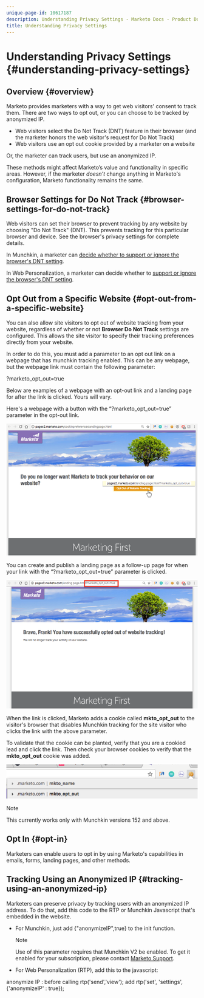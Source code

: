 ```yaml
---
unique-page-id: 10617187
description: Understanding Privacy Settings - Marketo Docs - Product Documentation
title: Understanding Privacy Settings
---
```


# Understanding Privacy Settings {#understanding-privacy-settings}

## Overview {#overview}

Marketo provides marketers with a way to get web visitors' consent to track them. There are two ways to opt out, or you can choose to be tracked by anonymized IP.   

* Web visitors select the Do Not Track (DNT) feature in their browser (and the marketer honors the web visitor's request for Do Not Track)
* Web visitors use an opt out cookie provided by a marketer on a website

Or, the marketer can track users, but use an anonymized IP.

These methods might affect Marketo’s value and functionality in specific areas. However, if the marketer *doesn’t* change anything in Marketo's configuration, Marketo functionality remains the same.

## Browser Settings for Do Not Track {#browser-settings-for-do-not-track}

Web visitors can set their browser to prevent tracking by any website by choosing "Do Not Track" (DNT). This prevents tracking for this particular browser and device. See the browser's privacy settings for complete details.

In Munchkin, a marketer can [decide whether to support or ignore the browser's DNT setting](edit-do-not-track-browser-support-settings.md).

In Web Personalization, a marketer can decide whether to [support or ignore the browser's DNT setting](../../../product-docs/web-personalization/getting-started-rtp/setting-web-personalization-to-do-not-track.md).

## Opt Out from a Specific Website {#opt-out-from-a-specific-website}

You can also allow site visitors to opt out of website tracking from your website, regardless of whether or not **Browser Do Not Track** settings are configured. This allows the site visitor to specify their tracking preferences directly from your website.

In order to do this, you must add a parameter to an opt out link on a webpage that has munchkin tracking enabled. This can be any webpage, but the webpage link must contain the following parameter:

?marketo_opt_out=true

Below are examples of a webpage with an opt-out link and a landing page for after the link is clicked. Yours will vary.

Here's a webpage with a button with the “?marketo_opt_out=true” parameter in the opt-out link.

![](assets/opt-out-1.png)

You can create and publish a landing page as a follow-up page for when your link with the “?marketo_opt_out=true” parameter is clicked.

![](assets/opt-out-2.png)

When the link is clicked, Marketo adds a cookie called **mkto_opt_out** to the visitor's browser that disables Munchkin tracking for the site visitor who clicks the link with the above parameter.

To validate that the cookie can be planted, verify that you are a cookied lead and click the link. Then check your browser cookies to verify that the **mkto_opt_out** cookie was added.

![](assets/opt-out-3.png)

>[!NOTE]
>
>This currently works only with Munchkin versions 152 and above.

## Opt In {#opt-in}

Marketers can enable users to opt in by using Marketo's capabilities in emails, forms, landing pages, and other methods.

## Tracking Using an Anonymized IP {#tracking-using-an-anonymized-ip}

Marketers can preserve privacy by tracking users with an anonymized IP address. To do that, add this code to the RTP or Munchkin Javascript that's embedded in the website.

* For Munchkin, just add {"anonymizeIP",true} to the init function.

  >[!NOTE]
  >
  >Use of this parameter requires that Munchkin V2 be enabled. To get it enabled for your subscription, please contact [Marketo Support](http://nation.marketo.com/community/support_solutions).

* For Web Personalization (RTP), add this to the javascript:

anonymize IP : before calling rtp('send','view'); add rtp('set', 'settings', {'anonymizeIP' : true});


